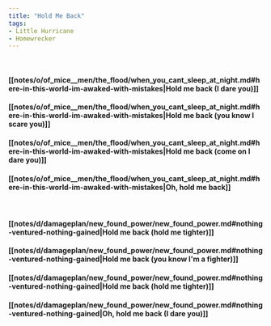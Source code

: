 ```yaml
---
title: "Hold Me Back"
tags:
- Little Hurricane
- Homewrecker
---
```

&nbsp;
#### [[notes/o/of_mice__men/the_flood/when_you_cant_sleep_at_night.md#here-in-this-world-im-awaked-with-mistakes|Hold me back (I dare you)]]
#### [[notes/o/of_mice__men/the_flood/when_you_cant_sleep_at_night.md#here-in-this-world-im-awaked-with-mistakes|Hold me back (you know I scare you)]]
#### [[notes/o/of_mice__men/the_flood/when_you_cant_sleep_at_night.md#here-in-this-world-im-awaked-with-mistakes|Hold me back (come on I dare you)]]
#### [[notes/o/of_mice__men/the_flood/when_you_cant_sleep_at_night.md#here-in-this-world-im-awaked-with-mistakes|Oh, hold me back]]
&nbsp;
#### [[notes/d/damageplan/new_found_power/new_found_power.md#nothing-ventured-nothing-gained|Hold me back (hold me tighter)]]
#### [[notes/d/damageplan/new_found_power/new_found_power.md#nothing-ventured-nothing-gained|Hold me back (you know I'm a fighter)]]
#### [[notes/d/damageplan/new_found_power/new_found_power.md#nothing-ventured-nothing-gained|Hold me back (hold me tighter)]]
#### [[notes/d/damageplan/new_found_power/new_found_power.md#nothing-ventured-nothing-gained|Oh, hold me back  (I dare you)]]

